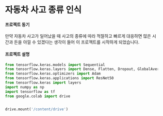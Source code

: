 # 자동차 사고 종류 인식


#### 프로젝트 동기

만약 자동차 사고가 일어났을 때 사고의 종류에 따라 적절하고 빠르게 대응하면 많은 시간과 돈을 아낄 수 있겠다는 생각이 들어 이 프로젝트를 시작하게 되었습니다.

#### 프로젝트 설명
 ``` python
from tensorflow.keras.models import Sequential
from tensorflow.keras.layers import Dense, Flatten, Dropout, GlobalAveragePooling2D
from tensorflow.keras.optimizers import Adam
from tensorflow.keras.applications import ResNet50
from tensorflow.keras import layers
import numpy as np
import tensorflow as tf
from google.colab import drive


drive.mount('/content/drive')
 ```
